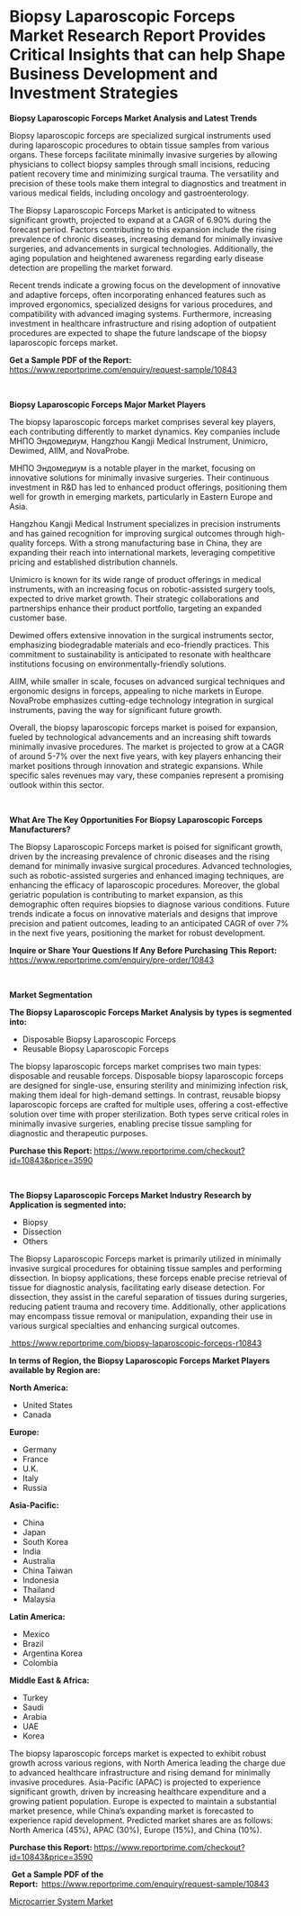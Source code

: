 <p><h1>Biopsy Laparoscopic Forceps Market Research Report Provides Critical Insights that can help Shape Business Development and Investment Strategies</h1></p><p><strong>Biopsy Laparoscopic Forceps Market Analysis and Latest Trends</strong></p>
<p><p>Biopsy laparoscopic forceps are specialized surgical instruments used during laparoscopic procedures to obtain tissue samples from various organs. These forceps facilitate minimally invasive surgeries by allowing physicians to collect biopsy samples through small incisions, reducing patient recovery time and minimizing surgical trauma. The versatility and precision of these tools make them integral to diagnostics and treatment in various medical fields, including oncology and gastroenterology.</p><p>The Biopsy Laparoscopic Forceps Market is anticipated to witness significant growth, projected to expand at a CAGR of 6.90% during the forecast period. Factors contributing to this expansion include the rising prevalence of chronic diseases, increasing demand for minimally invasive surgeries, and advancements in surgical technologies. Additionally, the aging population and heightened awareness regarding early disease detection are propelling the market forward.</p><p>Recent trends indicate a growing focus on the development of innovative and adaptive forceps, often incorporating enhanced features such as improved ergonomics, specialized designs for various procedures, and compatibility with advanced imaging systems. Furthermore, increasing investment in healthcare infrastructure and rising adoption of outpatient procedures are expected to shape the future landscape of the biopsy laparoscopic forceps market.</p></p>
<p><strong>Get a Sample PDF of the Report:&nbsp;</strong> <a href="https://www.reportprime.com/enquiry/request-sample/10843?utm_campaign=2606&utm_medium=2&utm_source=Github&utm_content=ia&utm_term=20032025&utm_id=biopsy-laparoscopic-forceps">https://www.reportprime.com/enquiry/request-sample/10843</a></p>
<p>&nbsp;</p>
<p><strong>Biopsy Laparoscopic Forceps Major Market Players</strong></p>
<p><p>The biopsy laparoscopic forceps market comprises several key players, each contributing differently to market dynamics. Key companies include МНПО Эндомедиум, Hangzhou Kangji Medical Instrument, Unimicro, Dewimed, AIIM, and NovaProbe. </p><p>МНПО Эндомедиум is a notable player in the market, focusing on innovative solutions for minimally invasive surgeries. Their continuous investment in R&D has led to enhanced product offerings, positioning them well for growth in emerging markets, particularly in Eastern Europe and Asia.</p><p>Hangzhou Kangji Medical Instrument specializes in precision instruments and has gained recognition for improving surgical outcomes through high-quality forceps. With a strong manufacturing base in China, they are expanding their reach into international markets, leveraging competitive pricing and established distribution channels.</p><p>Unimicro is known for its wide range of product offerings in medical instruments, with an increasing focus on robotic-assisted surgery tools, expected to drive market growth. Their strategic collaborations and partnerships enhance their product portfolio, targeting an expanded customer base.</p><p>Dewimed offers extensive innovation in the surgical instruments sector, emphasizing biodegradable materials and eco-friendly practices. This commitment to sustainability is anticipated to resonate with healthcare institutions focusing on environmentally-friendly solutions.</p><p>AIIM, while smaller in scale, focuses on advanced surgical techniques and ergonomic designs in forceps, appealing to niche markets in Europe. NovaProbe emphasizes cutting-edge technology integration in surgical instruments, paving the way for significant future growth.</p><p>Overall, the biopsy laparoscopic forceps market is poised for expansion, fueled by technological advancements and an increasing shift towards minimally invasive procedures. The market is projected to grow at a CAGR of around 5-7% over the next five years, with key players enhancing their market positions through innovation and strategic expansions. While specific sales revenues may vary, these companies represent a promising outlook within this sector.</p></p>
<p>&nbsp;</p>
<p><strong>What Are The Key Opportunities For Biopsy Laparoscopic Forceps Manufacturers?</strong></p>
<p><p>The Biopsy Laparoscopic Forceps market is poised for significant growth, driven by the increasing prevalence of chronic diseases and the rising demand for minimally invasive surgical procedures. Advanced technologies, such as robotic-assisted surgeries and enhanced imaging techniques, are enhancing the efficacy of laparoscopic procedures. Moreover, the global geriatric population is contributing to market expansion, as this demographic often requires biopsies to diagnose various conditions. Future trends indicate a focus on innovative materials and designs that improve precision and patient outcomes, leading to an anticipated CAGR of over 7% in the next five years, positioning the market for robust development.</p></p>
<p><strong>Inquire or Share Your Questions If Any Before Purchasing This Report:</strong> <a href="https://www.reportprime.com/enquiry/pre-order/10843?utm_campaign=2606&utm_medium=2&utm_source=Github&utm_content=ia&utm_term=20032025&utm_id=biopsy-laparoscopic-forceps">https://www.reportprime.com/enquiry/pre-order/10843</a></p>
<p>&nbsp;</p>
<p><strong>Market Segmentation</strong></p>
<p><strong>The Biopsy Laparoscopic Forceps Market Analysis by types is segmented into:</strong></p>
<p><ul><li>Disposable Biopsy Laparoscopic Forceps</li><li>Reusable Biopsy Laparoscopic Forceps</li></ul></p>
<p><p>The biopsy laparoscopic forceps market comprises two main types: disposable and reusable forceps. Disposable biopsy laparoscopic forceps are designed for single-use, ensuring sterility and minimizing infection risk, making them ideal for high-demand settings. In contrast, reusable biopsy laparoscopic forceps are crafted for multiple uses, offering a cost-effective solution over time with proper sterilization. Both types serve critical roles in minimally invasive surgeries, enabling precise tissue sampling for diagnostic and therapeutic purposes.</p></p>
<p><strong>Purchase this Report:&nbsp;</strong><a href="https://www.reportprime.com/checkout?id=10843&price=3590&utm_campaign=2606&utm_medium=2&utm_source=Github&utm_content=ia&utm_term=20032025&utm_id=biopsy-laparoscopic-forceps">https://www.reportprime.com/checkout?id=10843&price=3590</a></p>
<p>&nbsp;</p>
<p><strong>The Biopsy Laparoscopic Forceps Market Industry Research by Application is segmented into:</strong></p>
<p><ul><li>Biopsy</li><li>Dissection</li><li>Others</li></ul></p>
<p><p>The Biopsy Laparoscopic Forceps market is primarily utilized in minimally invasive surgical procedures for obtaining tissue samples and performing dissection. In biopsy applications, these forceps enable precise retrieval of tissue for diagnostic analysis, facilitating early disease detection. For dissection, they assist in the careful separation of tissues during surgeries, reducing patient trauma and recovery time. Additionally, other applications may encompass tissue removal or manipulation, expanding their use in various surgical specialties and enhancing surgical outcomes.</p></p>
<p><a href="https://www.reportprime.com/biopsy-laparoscopic-forceps-r10843?utm_campaign=2606&utm_medium=2&utm_source=Github&utm_content=ia&utm_term=20032025&utm_id=biopsy-laparoscopic-forceps">&nbsp;https://www.reportprime.com/biopsy-laparoscopic-forceps-r10843</a></p>
<p><strong>In terms of Region, the Biopsy Laparoscopic Forceps Market Players available by Region are:</strong></p>
<p>
    <p> <strong> North America: </strong>
        <ul>
            <li>United States</li>
            <li>Canada</li>
        </ul>
        </p> 
    <p> <strong> Europe: </strong>
        <ul>
            <li>Germany</li>
            <li>France</li>
            <li>U.K.</li>
            <li>Italy</li>
            <li>Russia</li>
        </ul>
        </p> 
    <p> <strong> Asia-Pacific: </strong>
        <ul>
            <li>China</li>
            <li>Japan</li>
            <li>South Korea</li>
            <li>India</li>
            <li>Australia</li>
            <li>China Taiwan</li>
            <li>Indonesia</li>
            <li>Thailand</li>
            <li>Malaysia</li>
        </ul>
        </p> 
    <p> <strong> Latin America: </strong>
        <ul>
            <li>Mexico</li>
            <li>Brazil</li>
            <li>Argentina Korea</li>
            <li>Colombia</li>
        </ul>
        </p> 
    <p> <strong> Middle East & Africa: </strong>
        <ul>
            <li>Turkey</li>
            <li>Saudi</li>
            <li>Arabia</li>
            <li>UAE</li>
            <li>Korea</li>
        </ul>
    </p>
    </p>
<p><p>The biopsy laparoscopic forceps market is expected to exhibit robust growth across various regions, with North America leading the charge due to advanced healthcare infrastructure and rising demand for minimally invasive procedures. Asia-Pacific (APAC) is projected to experience significant growth, driven by increasing healthcare expenditure and a growing patient population. Europe is expected to maintain a substantial market presence, while China’s expanding market is forecasted to experience rapid development. Predicted market shares are as follows: North America (45%), APAC (30%), Europe (15%), and China (10%).</p></p>
<p><strong>Purchase this Report: </strong><a href="https://www.reportprime.com/checkout?id=10843&price=3590&utm_campaign=2606&utm_medium=2&utm_source=Github&utm_content=ia&utm_term=20032025&utm_id=biopsy-laparoscopic-forceps">https://www.reportprime.com/checkout?id=10843&price=3590</a></p>
<p>&nbsp;<strong>Get a Sample PDF of the Report:&nbsp;&nbsp;</strong><a href="https://www.reportprime.com/enquiry/request-sample/10843?utm_campaign=2606&utm_medium=2&utm_source=Github&utm_content=ia&utm_term=20032025&utm_id=biopsy-laparoscopic-forceps">https://www.reportprime.com/enquiry/request-sample/10843</a></p>
<p><strong></strong></p>
<p><p><a href="https://github.com/ulyssacrayne00231/Market-Research-Report-List-1/blob/main/microcarrier-system-market.md?utm_campaign=2606&utm_medium=2&utm_source=Github&utm_content=ia&utm_term=20032025&utm_id=biopsy-laparoscopic-forceps">Microcarrier System Market</a></p></p>